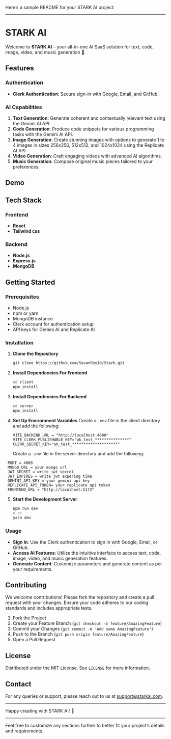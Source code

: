 Here’s a sample README for your STARK AI project:

---

# STARK AI

Welcome to **STARK AI** – your all-in-one AI SaaS solution for text, code, image, video, and music generation 🚀.

## Features

### Authentication
- **Clerk Authentication**: Secure sign-in with Google, Email, and GitHub.

### AI Capabilities
1. **Text Generation**: Generate coherent and contextually relevant text using the Gemini AI API.
2. **Code Generation**: Produce code snippets for various programming tasks with the Gemini AI API.
3. **Image Generation**: Create stunning images with options to generate 1 to 4 images in sizes 256x256, 512x512, and 1024x1024 using the Replicate AI API.
4. **Video Generation**: Craft engaging videos with advanced AI algorithms.
5. **Music Generation**: Compose original music pieces tailored to your preferences.

## Demo



## Tech Stack

### Frontend
- **React**
- **Tailwind css**

### Backend
- **Node.js**
- **Express.js**
- **MongoDB**

## Getting Started

### Prerequisites
- Node.js
- npm or yarn
- MongoDB instance
- Clerk account for authentication setup
- API keys for Gemini AI and Replicate AI

### Installation

1. **Clone the Repository**
   ```sh
   git clone https://github.com/SovanRoy10/Stark.git
   ```

2. **Install Dependencies For Frontend**
   ```sh
   cd client
   npm install
   ```

3. **Install Dependencies For Backend**
   ```sh
   cd server
   npm install
   ```

4. **Set Up Environment Variables**
   Create a `.env` file in the client directory and add the following:
   ```env
   VITE_BACKEND_URL = "http://localhost:4000"
   VITE_CLERK_PUBLISHABLE_KEY="pk_test_***************"
   CLERK_SECRET_KEY="sk_test_********************"
   ```

   Create a `.env` file in the server directory and add the following:
  ```env
   PORT = 4000
   MONGO_URL = your mongo url
   JWT_SECRET = write jwt secret
   JWT_EXPIRES = write jwt expering time
   GEMINI_API_KEY = your gemini api key
   REPLICATE_API_TOKEN= your replicate api token
   FRONTEND_URL = "http://localhost:5173"
   ```

5. **Start the Development Server**
   ```sh
   npm run dev
   # or
   yarn dev
   ```

### Usage

- **Sign In**: Use the Clerk authentication to sign in with Google, Email, or GitHub.
- **Access AI Features**: Utilize the intuitive interface to access text, code, image, video, and music generation features.
- **Generate Content**: Customize parameters and generate content as per your requirements.

## Contributing

We welcome contributions! Please fork the repository and create a pull request with your changes. Ensure your code adheres to our coding standards and includes appropriate tests.

1. Fork the Project
2. Create your Feature Branch (`git checkout -b feature/AmazingFeature`)
3. Commit your Changes (`git commit -m 'Add some AmazingFeature'`)
4. Push to the Branch (`git push origin feature/AmazingFeature`)
5. Open a Pull Request

## License

Distributed under the MIT License. See `LICENSE` for more information.

## Contact

For any queries or support, please reach out to us at [support@starkai.com](mailto:roysovan00@gmail.com).

---

Happy creating with STARK AI! 🚀

---

Feel free to customize any sections further to better fit your project’s details and requirements.
